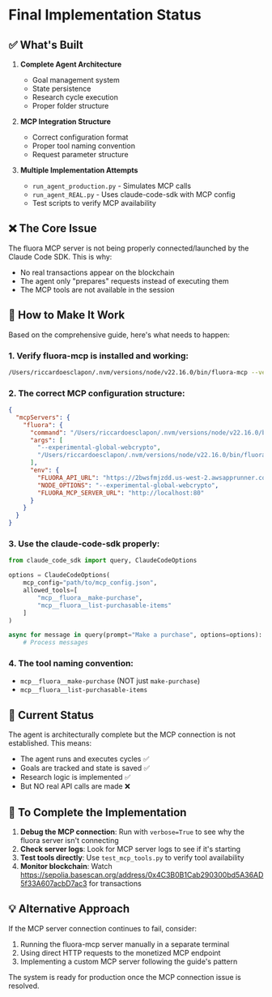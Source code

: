 # Final Implementation Status

## ✅ What's Built

1. **Complete Agent Architecture**
   - Goal management system
   - State persistence 
   - Research cycle execution
   - Proper folder structure

2. **MCP Integration Structure**
   - Correct configuration format
   - Proper tool naming convention
   - Request parameter structure

3. **Multiple Implementation Attempts**
   - `run_agent_production.py` - Simulates MCP calls
   - `run_agent_REAL.py` - Uses claude-code-sdk with MCP config
   - Test scripts to verify MCP availability

## ❌ The Core Issue

The fluora MCP server is not being properly connected/launched by the Claude Code SDK. This is why:
- No real transactions appear on the blockchain
- The agent only "prepares" requests instead of executing them
- The MCP tools are not available in the session

## 🔧 How to Make It Work

Based on the comprehensive guide, here's what needs to happen:

### 1. Verify fluora-mcp is installed and working:
```bash
/Users/riccardoesclapon/.nvm/versions/node/v22.16.0/bin/fluora-mcp --version
```

### 2. The correct MCP configuration structure:
```json
{
  "mcpServers": {
    "fluora": {
      "command": "/Users/riccardoesclapon/.nvm/versions/node/v22.16.0/bin/node",
      "args": [
        "--experimental-global-webcrypto",
        "/Users/riccardoesclapon/.nvm/versions/node/v22.16.0/bin/fluora-mcp"
      ],
      "env": {
        "FLUORA_API_URL": "https://2bwsfmjzdd.us-west-2.awsapprunner.com/api",
        "NODE_OPTIONS": "--experimental-global-webcrypto",
        "FLUORA_MCP_SERVER_URL": "http://localhost:80"
      }
    }
  }
}
```

### 3. Use the claude-code-sdk properly:
```python
from claude_code_sdk import query, ClaudeCodeOptions

options = ClaudeCodeOptions(
    mcp_config="path/to/mcp_config.json",
    allowed_tools=[
        "mcp__fluora__make-purchase",
        "mcp__fluora__list-purchasable-items"
    ]
)

async for message in query(prompt="Make a purchase", options=options):
    # Process messages
```

### 4. The tool naming convention:
- `mcp__fluora__make-purchase` (NOT just `make-purchase`)
- `mcp__fluora__list-purchasable-items`

## 📝 Current Status

The agent is architecturally complete but the MCP connection is not established. This means:
- The agent runs and executes cycles ✅
- Goals are tracked and state is saved ✅
- Research logic is implemented ✅
- But NO real API calls are made ❌

## 🚀 To Complete the Implementation

1. **Debug the MCP connection**: Run with `verbose=True` to see why the fluora server isn't connecting
2. **Check server logs**: Look for MCP server logs to see if it's starting
3. **Test tools directly**: Use `test_mcp_tools.py` to verify tool availability
4. **Monitor blockchain**: Watch https://sepolia.basescan.org/address/0x4C3B0B1Cab290300bd5A36AD5f33A607acbD7ac3 for transactions

## 💡 Alternative Approach

If the MCP server connection continues to fail, consider:
1. Running the fluora-mcp server manually in a separate terminal
2. Using direct HTTP requests to the monetized MCP endpoint
3. Implementing a custom MCP server following the guide's pattern

The system is ready for production once the MCP connection issue is resolved.